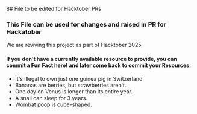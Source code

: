8# File to be edited for Hacktober PRs
### This File can be used for changes and raised in PR for Hackatober

We are reviving this project as part of Hacktober 2025.










#### If you don't have a currently available resource to provide, you can commit a Fun Fact here! and later come back to commit your Resources.
* It's illegal to own just one guinea pig in Switzerland.
* Bananas are berries, but strawberries aren’t.
* One day on Venus is longer than its entire year.
* A snail can sleep for 3 years.
* Wombat poop is cube-shaped.
